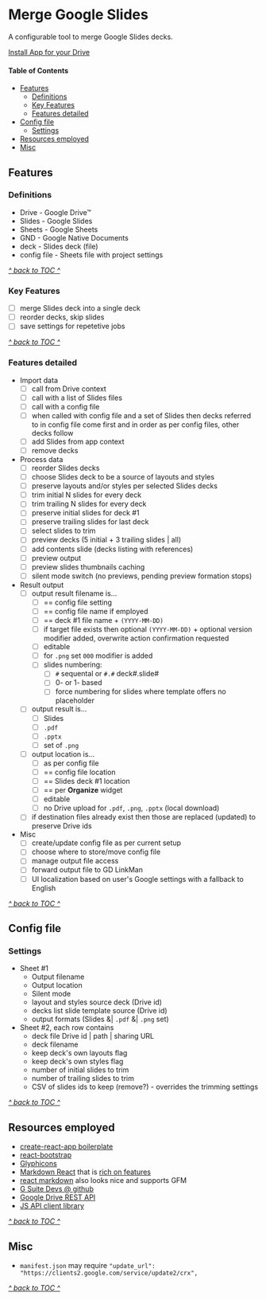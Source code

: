 # Merge Google Slides

A configurable tool to merge Google Slides decks.

[Install App for your Drive](https://chrome.google.com/webstore/detail/merge-google-slides/apjijeojdpjochnfenmmkegnifcgfaam)

<!-- START doctoc generated TOC please keep comment here to allow auto update -->
<!-- DON'T EDIT THIS SECTION, INSTEAD RE-RUN doctoc TO UPDATE -->
#### Table of Contents

- [Features](#features)
  - [Definitions](#definitions)
  - [Key Features](#key-features)
  - [Features detailed](#features-detailed)
- [Config file](#config-file)
  - [Settings](#settings)
- [Resources employed](#resources-employed)
- [Misc](#misc)

<!-- END doctoc generated TOC please keep comment here to allow auto update -->

## Features

### Definitions

 * Drive - Google Drive™
 * Slides - Google Slides
 * Sheets - Google Sheets
 * GND - Google Native Documents
 * deck - Slides deck (file)
 * config file - Sheets file with project settings

[_^ back to TOC ^_](#table-of-contents)

### Key Features

 - [ ] merge Slides deck into a single deck
 - [ ] reorder decks, skip slides
 - [ ] save settings for repetetive jobs

[_^ back to TOC ^_](#table-of-contents)

### Features detailed

 * Import data
   - [ ] call from Drive context
   - [ ] call with a list of Slides files
   - [ ] call with a config file
   - [ ] when called with config file and a set of Slides
         then decks referred to in config file come first
         and in order as per config files, other decks follow
   - [ ] add Slides from app context
   - [ ] remove decks
 * Process data
   - [ ] reorder Slides decks
   - [ ] choose Slides deck to be a source of layouts and
         styles
   - [ ] preserve layouts and/or styles per selected Slides decks
   - [ ] trim initial N slides for every deck
   - [ ] trim trailing N slides for every deck
   - [ ] preserve initial slides for deck #1
   - [ ] preserve trailing slides for last deck
   - [ ] select slides to trim
   - [ ] preview decks (5 initial + 3 trailing slides | all)
   - [ ] add contents slide (decks listing with references)
   - [ ] preview output
   - [ ] preview slides thumbnails caching
   - [ ] silent mode switch (no previews, pending preview formation stops)
 * Result output
   - [ ] output result filename is...
     - [ ] == config file setting
     - [ ] == config file name if employed
     - [ ] == deck #1 file name + `(YYYY-MM-DD)`
     - [ ] if target file exists then optional `(YYYY-MM-DD)` +
           optional version modifier added,
           overwrite action confirmation requested
     - [ ] editable
     - [ ] for `.png` set `000` modifier is added
     - [ ] slides numbering:
       - [ ] `#` sequental or `#.#` deck#.slide#
       - [ ] 0- or 1- based
       - [ ] force numbering for slides where template
             offers no placeholder
   - [ ] output result is...
     - [ ] Slides
     - [ ] `.pdf`
     - [ ] `.pptx`
     - [ ] set of `.png`
   - [ ] output location is...
     - [ ] as per config file
     - [ ] == config file location
     - [ ] == Slides deck #1 location
     - [ ] == per **Organize** widget
     - [ ] editable
     - [ ] no Drive upload for `.pdf`, `.png`, `.pptx`
           (local download)
   - [ ] if destination files already exist then those
         are replaced (updated) to preserve Drive ids
 * Misc
   - [ ] create/update config file as per current setup
   - [ ] choose where to store/move config file
   - [ ] manage output file access
   - [ ] forward output file to GD LinkMan
   - [ ] UI localization based on user's Google settings
         with a fallback to English

[_^ back to TOC ^_](#table-of-contents)

## Config file

### Settings

 * Sheet #1
   - Output filename
   - Output location
   - Silent mode
   - layout and styles source deck (Drive id)
   - decks list slide template source (Drive id)
   - output formats (Slides &| `.pdf` &| `.png` set)
 * Sheet #2, each row contains
   - deck file Drive id | path | sharing URL
   - deck filename
   - keep deck's own layouts flag
   - keep deck's own styles flag
   - number of initial slides to trim
   - number of trailing slides to trim
   - CSV of slides ids to keep (remove?) - overrides the trimming settings

[_^ back to TOC ^_](#table-of-contents)

## Resources employed

 * [create-react-app boilerplate](https://github.com/facebook/create-react-app)
 * [react-bootstrap](https://react-bootstrap.github.io/getting-started/introduction/)
 * [Glyphicons](http://glyphicons.com/)
 * [Markdown React](https://github.com/alexkuz/markdown-react-js) that is
   [rich on features](http://alexkuz.github.io/markdown-react-js/)
 * [react markdown](https://rexxars.github.io/react-markdown/) also looks nice
   and supports GFM
 * [G Suite Devs @ github](https://github.com/gsuitedevs)
 * [Google Drive REST API](https://developers.google.com/drive/api/v3/about-sdk)
 * [JS API client library](https://developers.google.com/api-client-library/javascript/start/start-js)

[_^ back to TOC ^_](#table-of-contents)


## Misc

 * `manifest.json` may require `"update_url": "https://clients2.google.com/service/update2/crx",`

[_^ back to TOC ^_](#table-of-contents)
